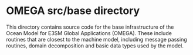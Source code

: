 # OMEGA src/base directory

This directory contains source code for the base
infrastructure of the Ocean Model for E3SM Global
Applications (OMEGA). These include routines that
are closest to the machine model, including message
passing routines, domain decomposition and basic
data types used by the model.
